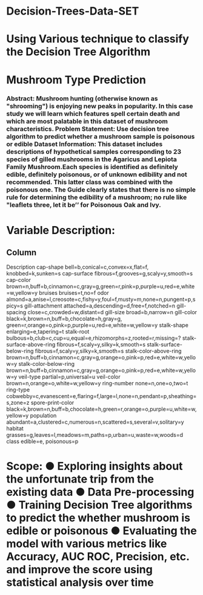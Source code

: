 # Decision-Trees-Data-SET
# Using Various technique to classify the Decision Tree Algorithm 
# Mushroom Type Prediction
### Abstract: Mushroom hunting (otherwise known as "shrooming") is enjoying new peaks in popularity. In this case study we will learn which features spell certain death and which are most palatable in this dataset of mushroom characteristics. Problem Statement: Use decision tree algorithm to predict whether a mushroom sample is poisonous or edible Dataset Information: This dataset includes descriptions of hypothetical samples corresponding to 23 species of gilled mushrooms in the Agaricus and Lepiota Family Mushroom.Each species is identified as definitely edible, definitely poisonous, or of unknown edibility and not recommended. This latter class was combined with the poisonous one. The Guide clearly states that there is no simple rule for determining the edibility of a mushroom; no rule like "leaflets three, let it be’’ for Poisonous Oak and Ivy.
# Variable Description:
## Column
Description cap-shape bell=b,conical=c,convex=x,flat=f, knobbed=k,sunken=s cap-surface fibrous=f,grooves=g,scaly=y,smooth=s cap-color brown=n,buff=b,cinnamon=c,gray=g,green=r,pink=p,purple=u,red=e,white=w,yellow=y bruises bruises=t,no=f odor almond=a,anise=l,creosote=c,fishy=y,foul=f,musty=m,none=n,pungent=p,spicy=s gill-attachment attached=a,descending=d,free=f,notched=n gill-spacing close=c,crowded=w,distant=d
gill-size broad=b,narrow=n gill-color black=k,brown=n,buff=b,chocolate=h,gray=g, green=r,orange=o,pink=p,purple=u,red=e,white=w,yellow=y stalk-shape enlarging=e,tapering=t stalk-root bulbous=b,club=c,cup=u,equal=e,rhizomorphs=z,rooted=r,missing=? stalk-surface-above-ring fibrous=f,scaly=y,silky=k,smooth=s stalk-surface-below-ring fibrous=f,scaly=y,silky=k,smooth=s stalk-color-above-ring brown=n,buff=b,cinnamon=c,gray=g,orange=o,pink=p,red=e,white=w,yellow=y stalk-color-below-ring brown=n,buff=b,cinnamon=c,gray=g,orange=o,pink=p,red=e,white=w,yellow=y veil-type partial=p,universal=u veil-color brown=n,orange=o,white=w,yellow=y ring-number none=n,one=o,two=t ring-type cobwebby=c,evanescent=e,flaring=f,large=l,none=n,pendant=p,sheathing=s,zone=z spore-print-color black=k,brown=n,buff=b,chocolate=h,green=r,orange=o,purple=u,white=w,yellow=y population abundant=a,clustered=c,numerous=n,scattered=s,several=v,solitary=y habitat grasses=g,leaves=l,meadows=m,paths=p,urban=u,waste=w,woods=d class edible=e, poisonous=p
# Scope: ● Exploring insights about the unfortunate trip from the existing data ● Data Pre-processing ● Training Decision Tree algorithms to predict the whether mushroom is edible or poisonous ● Evaluating the model with various metrics like Accuracy, AUC ROC, Precision, etc. and improve the score using statistical analysis over time
